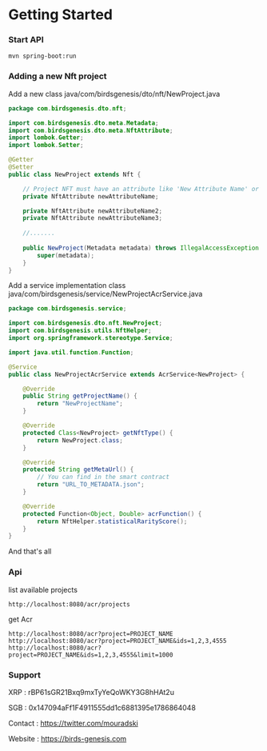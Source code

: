 # Getting Started

### Start API
```
mvn spring-boot:run
```

### Adding a new Nft project

Add a new class java/com/birdsgenesis/dto/nft/NewProject.java
```java
package com.birdsgenesis.dto.nft;

import com.birdsgenesis.dto.meta.Metadata;
import com.birdsgenesis.dto.meta.NftAttribute;
import lombok.Getter;
import lombok.Setter;

@Getter
@Setter
public class NewProject extends Nft {

    // Project NFT must have an attribute like 'New Attribute Name' or 'newAttributeName' etc, remove space and use camel case
    private NftAttribute newAttributeName;

    private NftAttribute newAttributeName2;
    private NftAttribute newAttributeName3;
    
    //....... 
    
    public NewProject(Metadata metadata) throws IllegalAccessException {
        super(metadata);
    }
}
```

Add a service implementation class java/com/birdsgenesis/service/NewProjectAcrService.java
```java
package com.birdsgenesis.service;

import com.birdsgenesis.dto.nft.NewProject;
import com.birdsgenesis.utils.NftHelper;
import org.springframework.stereotype.Service;

import java.util.function.Function;

@Service
public class NewProjectAcrService extends AcrService<NewProject> {

    @Override
    public String getProjectName() {
        return "NewProjectName";
    }

    @Override
    protected Class<NewProject> getNftType() {
        return NewProject.class;
    }

    @Override
    protected String getMetaUrl() {
        // You can find in the smart contract
        return "URL_TO_METADATA.json";
    }

    @Override
    protected Function<Object, Double> acrFunction() {
        return NftHelper.statisticalRarityScore();
    }
}
```

And that's all

### Api 
list available projects
```
http://localhost:8080/acr/projects
```

get Acr 
```
http://localhost:8080/acr?project=PROJECT_NAME
http://localhost:8080/acr?project=PROJECT_NAME&ids=1,2,3,4555
http://localhost:8080/acr?project=PROJECT_NAME&ids=1,2,3,4555&limit=1000
```

### Support 
XRP : rBP61sGR21Bxq9mxTyYeQoWKY3G8hHAt2u

SGB : 0x147094aFf1F4911555dd1c6881395e1786864048

Contact : https://twitter.com/mouradski

Website : https://birds-genesis.com
